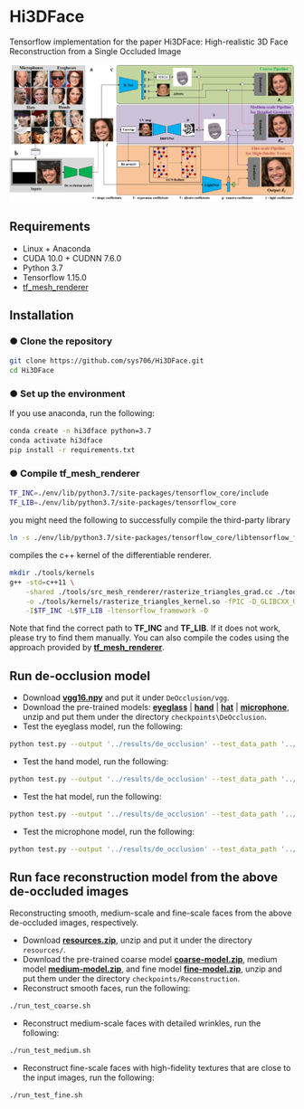 # Hi3DFace
Tensorflow implementation for the paper Hi3DFace: High-realistic 3D Face Reconstruction from a Single Occluded Image

<p>
<img src="figures/framework.png" alt="framework" width="875px">
</p>

## Requirements
- Linux + Anaconda
- CUDA 10.0 + CUDNN 7.6.0
- Python 3.7
- Tensorflow 1.15.0
- [tf_mesh_renderer](https://github.com/google/tf_mesh_renderer)

## Installation
### ● Clone the repository
```bash
git clone https://github.com/sys706/Hi3DFace.git
cd Hi3DFace
```

### ● Set up the environment
If you use anaconda, run the following:
```bash
conda create -n hi3dface python=3.7
conda activate hi3dface
pip install -r requirements.txt
```

### ● Compile tf_mesh_renderer
```bash
TF_INC=./env/lib/python3.7/site-packages/tensorflow_core/include
TF_LIB=./env/lib/python3.7/site-packages/tensorflow_core
```
you might need the following to successfully compile the third-party library
```bash
ln -s ./env/lib/python3.7/site-packages/tensorflow_core/libtensorflow_framework.so.1 ./env/lib/python3.7/site-packages/tensorflow_core/libtensorflow_framework.so
```

compiles the c++ kernel of the differentiable renderer.
```bash
mkdir ./tools/kernels
g++ -std=c++11 \
    -shared ./tools/src_mesh_renderer/rasterize_triangles_grad.cc ./tools/src_mesh_renderer/rasterize_triangles_op.cc ./tools/src_mesh_renderer/rasterize_triangles_impl.cc ./tools/src_mesh_renderer/rasterize_triangles_impl.h \
    -o ./tools/kernels/rasterize_triangles_kernel.so -fPIC -D_GLIBCXX_USE_CXX11_ABI=0 \
    -I$TF_INC -L$TF_LIB -ltensorflow_framework -O
```
Note that find the correct path to **TF_INC** and **TF_LIB**. If it does not work, please try to find them manually. You can also compile the codes using the approach provided by [**tf_mesh_renderer**]().

## Run de-occlusion model
- Download **[vgg16.npy](https://drive.google.com/file/d/1aJuYcsRbz3XssHpIa8zBTHbru8IvsxVH/view?usp=drive_link)** and put it under ```DeOcclusion/vgg```.
- Download the pre-trained models: **[eyeglass](https://drive.google.com/file/d/1w7pz5FHZN8_G5QJxkzN96wn-55P476cY/view?usp=sharing)** | **[hand](https://drive.google.com/file/d/1eiEyzsNkv-TsSFBCUTpG27gbe-hJeuvl/view?usp=sharing)** | **[hat](https://drive.google.com/file/d/13Vfk15yHsnRdQav6kyvroka3sEhkV0Xx/view?usp=sharing)** | **[microphone](https://drive.google.com/file/d/1HPKtB2X4R7xiSc3Z9y759-wjYb1XKQpX/view?usp=sharing)**, unzip and put them under the directory ```checkpoints\DeOcclusion```.
- Test the eyeglass model, run the following:
```bash
python test.py --output '../results/de_occlusion' --test_data_path '../inputs/eyeglass.png' --mask_path '../inputs/eyeglass_mask.png' --model_path '../checkpoints/DeOcclusion/eyeglass/eyeglass'
```
- Test the hand model, run the following:
```bash
python test.py --output '../results/de_occlusion' --test_data_path '../inputs/hand.png' --mask_path '../inputs/hand_mask.png' --model_path '../checkpoints/DeOcclusion/hand/hand'
```
- Test the hat model, run the following:
```bash
python test.py --output '../results/de_occlusion' --test_data_path '../inputs/hat.png' --mask_path '../inputs/hat_mask.png' --model_path '../checkpoints/DeOcclusion/hat/hat'
```
- Test the microphone model, run the following:
```bash
python test.py --output '../results/de_occlusion' --test_data_path '../inputs/micro.png' --mask_path '../inputs/micro_mask.png' --model_path '../checkpoints/DeOcclusion/micro/micro'
```

## Run face reconstruction model from the above de-occluded images

Reconstructing smooth, medium-scale and fine-scale faces from the above de-occluded images,  respectively.
- Download **[resources.zip](https://drive.google.com/file/d/1gkG6rw9zu9vxfkuUo26Pczc2v2SyoEvH/view?usp=sharing)**, unzip and put it under the directory ```resources/```.
- Download the pre-trained coarse model **[coarse-model.zip]()**, medium model **[medium-model.zip]()**, and fine model **[fine-model.zip]()**, unzip and put them under the directory ```checkpoints/Reconstruction```.
- Reconstruct smooth faces, run the following:
```bash
./run_test_coarse.sh
```
- Reconstruct medium-scale faces with detailed wrinkles, run the following:
```bash
./run_test_medium.sh
```
- Reconstruct fine-scale faces with high-fidelity textures that are close to the input images, run the following:
```bash
./run_test_fine.sh
```



